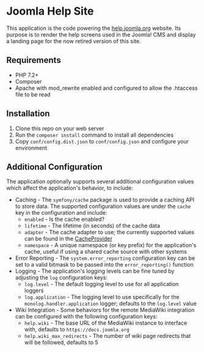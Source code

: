 # Joomla Help Site

This application is the code powering the [help.joomla.org](https://help.joomla.org) website. Its purpose is to render the help screens used in the Joomla! CMS and display a landing page for the now retired version of this site.

## Requirements

* PHP 7.2+
* Composer
* Apache with mod_rewrite enabled and configured to allow the .htaccess file to be read

## Installation

1. Clone this repo on your web server
2. Run the `composer install` command to install all dependencies
3. Copy `conf/config.dist.json` to `conf/config.json` and configure your environment

## Additional Configuration

The application optionally supports several additional configuration values which affect the application's behavior, to include:

* Caching - The `symfony/cache` package is used to provide a caching API to store data. The supported configuration values are under the `cache` key in the configuration and include:
    * `enabled` - Is the cache enabled?
    * `lifetime` - The lifetime (in seconds) of the cache data
    * `adapter` - The cache adapter to use; the currently supported values can be found in the [CacheProvider](src/Service/CacheProvider.php)
    * `namespace` - A unique namespace (or key prefix) for the application's cache, useful if using a shared cache source with other systems
* Error Reporting - The `system.error_reporting` configuration key can be set to a valid bitmask to be passed into the `error_reporting()` function
* Logging - The application's logging levels can be fine tuned by adjusting the `log` configuration keys:
    * `log.level` - The default logging level to use for all application loggers
    * `log.application` - The logging level to use specifically for the `monolog.handler.application` logger; defaults to the `log.level` value
* Wiki Integration - Some behaviors for the remote MediaWiki integration can be configured with the following configuration keys:
    * `help.wiki` - The base URL of the MediaWiki instance to interface with, defaults to `https://docs.joomla.org`
    * `help.wiki_max_redirects` - The number of wiki page redirects that will be followed, defaults to 5
